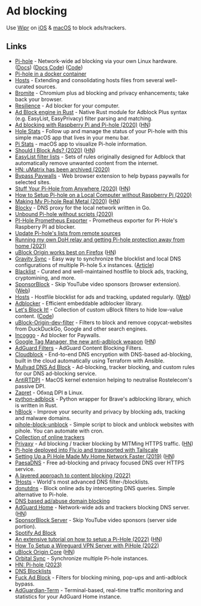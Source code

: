 # Ad blocking

Use [Wipr](https://giorgiocalderolla.com/wipr.html) on [iOS](../operating-systems/ios/index.md) & [macOS](../macOS/index.md) to block ads/trackers.

## Links

- [Pi-hole](https://pi-hole.net/) - Network-wide ad blocking via your own Linux hardware. ([Docs](https://docs.pi-hole.net/)) ([Docs Code](https://github.com/pi-hole/docs)) ([Code](https://github.com/pi-hole/pi-hole))
- [Pi-hole in a docker container](https://github.com/pi-hole/docker-pi-hole)
- [Hosts](https://github.com/StevenBlack/hosts) - Extending and consolidating hosts files from several well-curated sources.
- [Bromite](https://github.com/bromite/bromite) - Chromium plus ad blocking and privacy enhancements; take back your browser.
- [Resilience](https://github.com/kaepora/resilience) - Ad blocker for your computer.
- [Ad Block engine in Rust](https://github.com/brave/adblock-rust) - Native Rust module for Adblock Plus syntax (e.g. EasyList, EasyPrivacy) filter parsing and matching.
- [Ad blocking with Raspberry Pi and Pi-hole (2020)](https://cri.dev/posts/2020-05-03-Ad-blocking-with-Raspberry-Pi-and-Pi-hole/) ([HN](https://news.ycombinator.com/item?id=23073109))
- [Hole Stats](https://gumroad.com/l/iqhwv) - Follow up and manage the status of your Pi-hole with this simple macOS app that lives in your menu bar.
- [Pi Stats](https://github.com/Bunn/PiStats) - macOS app to visualize Pi-hole information.
- [Should I Block Ads? (2020)](https://shouldiblockads.com/) ([HN](https://news.ycombinator.com/item?id=23276117))
- [EasyList filter lists](https://github.com/easylist/easylist) - Sets of rules originally designed for Adblock that automatically remove unwanted content from the internet.
- [HN: uMatrix has been archived (2020)](https://news.ycombinator.com/item?id=24532973)
- [Bypass Paywalls](https://github.com/iamadamdev/bypass-paywalls-chrome) - Web browser extension to help bypass paywalls for selected sites.
- [Stuff Your Pi-Hole from Anywhere (2020)](https://fly.io/blog/stuff-your-pi-hole-from-anywhere/) ([HN](https://news.ycombinator.com/item?id=24767792))
- [How to Setup Pi-hole on a Local Computer without Raspberry Pi (2020)](https://pawelurbanek.com/pihole-local-computer)
- [Making My Pi-hole Real Metal (2020)](https://teknikaldomain.me/gallery/making-my-pihole-real-metal/) ([HN](https://news.ycombinator.com/item?id=25069717))
- [Blocky](https://github.com/0xERR0R/blocky) - DNS proxy for the local network written in Go.
- [Unbound Pi-hole without scripts (2020)](https://jimh.dev/unbound/)
- [PI-Hole Prometheus Exporter](https://github.com/eko/pihole-exporter) - Prometheus exporter for PI-Hole's Raspberry PI ad blocker.
- [Update Pi-hole's lists from remote sources](https://github.com/jacklul/pihole-updatelists)
- [Running my own DoH relay and getting Pi-hole protection away from home (2021)](https://scotthelme.co.uk/running-my-own-doh-relay-and-getting-pihole/)
- [uBlock Origin works best on Firefox](https://github.com/gorhill/uBlock/wiki/uBlock-Origin-works-best-on-Firefox) ([HN](https://news.ycombinator.com/item?id=26755252))
- [Gravity Sync](https://github.com/vmstan/gravity-sync) - Easy way to synchronize the blocklist and local DNS configurations of multiple Pi-hole 5.x instances. ([Article](https://vmstan.com/gravity-sync/))
- [Blacklist](https://github.com/anudeepND/blacklist) - Curated and well-maintained hostfile to block ads, tracking, cryptomining, and more.
- [SponsorBlock](https://github.com/ajayyy/SponsorBlock) - Skip YouTube video sponsors (browser extension). ([Web](https://sponsor.ajay.app/))
- [Hosts](https://github.com/lightswitch05/hosts) - Hostfile blocklist for ads and tracking, updated regularly. ([Web](https://www.github.developerdan.com/hosts/))
- [Adblocker](https://github.com/ghostery/adblocker) - Efficient embeddable adblocker library.
- [Let's Block It!](https://letsblock.it/) - Collection of custom uBlock filters to hide low-value content. ([Code](https://github.com/xvello/letsblockit))
- [uBlock-Origin-dev-filter](https://github.com/quenhus/uBlock-Origin-dev-filter) - Filters to block and remove copycat-websites from DuckDuckGo, Google and other search engines.
- [Incoggo](https://joinincoggo.com/) - Ad blocker for Paywalls.
- [Google Tag Manager, the new anti-adblock weapon](https://chromium.woolyss.com/f/HTML-Google-Tag-Manager-the-new-anti-adblock-weapon.html) ([HN](https://news.ycombinator.com/item?id=30411049))
- [AdGuard Filters](https://github.com/AdguardTeam/AdguardFilters) - AdGuard Content Blocking Filters.
- [Cloudblock](https://github.com/chadgeary/cloudblock) - End-to-end DNS encryption with DNS-based ad-blocking, built in the cloud automatically using Terraform with Ansible.
- [Mullvad DNS Ad Block](https://github.com/mullvad/dns-adblock) - Ad-blocking, tracker blocking, and custom rules for our DNS ad-blocking service.
- [AntiRTDPI](https://github.com/dzhidzhoev/AntiRTDPI) - MacOS kernel extension helping to neutralise Rostelecom's passive DPI.
- [Zapret](https://github.com/bol-van/zapret) - Обход DPI в Linux.
- [python-adblock](https://github.com/ArniDagur/python-adblock) - Python wrapper for Brave's adblocking library, which is written in Rust.
- [hBlock](https://github.com/hectorm/hblock) - Improve your security and privacy by blocking ads, tracking and malware domains.
- [pihole-block-unblock](https://github.com/harvp0wn/pihole-block-unblock) - Simple script to block and unblock websites with pihole. You can automate with cron.
- [Collection of online trackers](https://github.com/danielcuthbert/trackers)
- [Privaxy](https://github.com/Barre/privaxy) - Ad blocking / tracker blocking by MITMing HTTPS traffic. ([HN](https://news.ycombinator.com/item?id=31432848))
- [Pi-hole deployed into Fly.io and transported with Tailscale](https://github.com/paulsmith/fli-hole)
- [Setting Up a Pi Hole Made My Home Network Faster (2019)](https://brianchristner.io/how-a-single-raspberry-pi-made-my-home-network-faster/) ([HN](https://news.ycombinator.com/item?id=31549238))
- [PaesaDNS](https://github.com/milgradesec/paesadns) - Free ad-blocking and privacy focused DNS over HTTPS service.
- [A layered approach to content blocking (2022)](https://seirdy.one/posts/2022/06/04/layered-content-blocking/)
- [1Hosts](https://github.com/badmojr/1Hosts) - World's most advanced DNS filter-/blocklists.
- [donutdns](https://github.com/shoenig/donutdns) - Block online ads by intercepting DNS queries. Simple alternative to Pi-hole.
- [DNS based ad/abuse domain blocking](https://github.com/openwrt/packages/blob/master/net/adblock/files/README.md)
- [AdGuard Home](https://github.com/AdguardTeam/AdGuardHome) - Network-wide ads and trackers blocking DNS server. ([HN](https://news.ycombinator.com/item?id=33387678))
- [SponsorBlock Server](https://github.com/ajayyy/SponsorBlockServer) - Skip YouTube video sponsors (server side portion).
- [Spotify Ad Block](https://github.com/abba23/spotify-adblock)
- [An extensive tutorial on how to setup a Pi-Hole (2022)](https://www.crosstalksolutions.com/the-worlds-greatest-pi-hole-and-unbound-tutorial-2023/) ([HN](https://news.ycombinator.com/item?id=33787505))
- [How To Setup a Wireguard VPN Server with PiHole (2022)](https://marcocetica.com/posts/wireguard_pihole/)
- [uBlock Origin Core](https://www.npmjs.com/package/@gorhill/ubo-core) ([HN](https://news.ycombinator.com/item?id=33979379))
- [Orbital Sync](https://github.com/mattwebbio/orbital-sync) - Synchronize multiple Pi-hole instances.
- [HN: Pi-hole (2023)](https://news.ycombinator.com/item?id=34374725)
- [DNS Blocklists](https://github.com/hagezi/dns-blocklists)
- [Fuck Ad Block](https://github.com/bogachenko/fuckfuckadblock) - Filters for blocking mining, pop-ups and anti-adblock bypass.
- [AdGuardian-Term](https://github.com/Lissy93/AdGuardian-Term) - Terminal-based, real-time traffic monitoring and statistics for your AdGuard Home instance.
